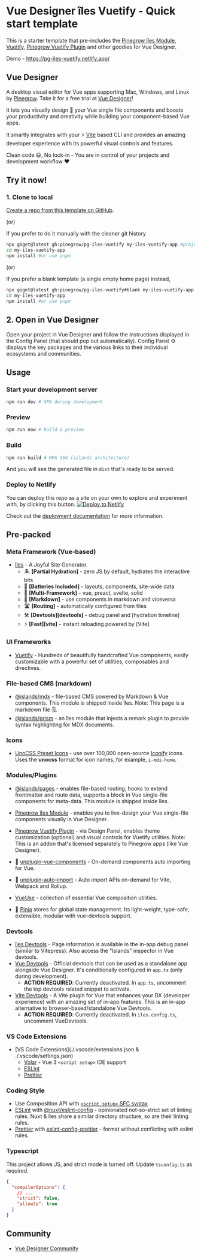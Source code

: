 # Vue Designer îles Vuetify - Quick start template

This is a starter template that pre-includes the [Pinegrow îles Module](https://www.npmjs.com/package/@pinegrow/iles-module), [Vuetify](https://vuetifyjs.com/en/introduction/why-vuetify/), [Pinegrow Vuetify Plugin](https://www.npmjs.com/package/@pinegrow/vuetify-plugin) and other goodies for Vue Designer.

Demo - https://pg-iles-vuetify.netlify.app/

## Vue Designer

A desktop visual editor for Vue apps supporting Mac, Windows, and Linux by [Pinegrow](https://pinegrow.com/). Take it for a free trial at [Vue Designer](https://vuedesigner.com)!

It lets you visually design 🎨 your Vue single file components and boosts your productivity and creativity while building your component-based Vue apps.

It smartly integrates with your ⚡️ [Vite](https://vitejs.dev/) based CLI and provides an amazing developer experience with its powerful visual controls and features.

Clean code 😃, No lock-in - You are in control of your projects and development workflow ❤️

## Try it now!

### 1. Clone to local

[Create a repo from this template on GitHub](https://github.com/pinegrow/pg-iles-vuetify/generate).

(or)

If you prefer to do it manually with the cleaner git history

```bash
npx giget@latest gh:pinegrow/pg-iles-vuetify my-iles-vuetify-app #project-name
cd my-iles-vuetify-app
npm install #or use pnpm
```

(or)

If you prefer a blank template (a single empty home page) instead,

```bash
npx giget@latest gh:pinegrow/pg-iles-vuetify#blank my-iles-vuetify-app #project-name
cd my-iles-vuetify-app
npm install #or use pnpm
```

## 2. Open in Vue Designer

Open your project in Vue Designer and follow the instructions displayed in the Config Panel (that should pop out automatically). Config Panel ⚙️ displays the key packages and the various links to their individual ecosystems and communities.

## Usage

### Start your development server

```bash
npm run dev # SPA during development
```

### Preview

```bash
npm run now # build & preview
```

### Build

```bash
npm run build # MPA SSG (islands architecture)
```

And you will see the generated file in `dist` that's ready to be served.

### Deploy to Netlify

You can deploy this repo as a site on your own to explore and experiment with, by clicking this button.
[![Deploy to Netlify](https://www.netlify.com/img/deploy/button.svg)](https://app.netlify.com/start/deploy?repository=https://github.com/Pinegrow/pg-iles-vuetify)

Check out the [deployment documentation](https://iles.pages.dev/guide/deployment) for more information.

## Pre-packed

### Meta Framework (Vue-based)

- [îles](https://iles.pages.dev/) - A Joyful Site Generator.
  - 🏝 **[Partial Hydration]** - zero JS by default, hydrates the interactive bits
  - 🔌 **[Batteries Included]** - layouts, components, site-wide data
  - 🧱 **[Multi-Framework]** - vue, preact, svelte, solid
  - 📖 **[Markdown]** - use components in markdown and viceversa
  - 🛣 **[Routing]** - automatically configured from files
  - 🛠 **[Devtools][devtools]** - debug panel and [hydration timeline]
  - ⚡️ **[Fast][vite]** - instant reloading powered by [Vite]

### UI Frameworks

- [Vuetify](https://vuetifyjs.com/en/introduction/why-vuetify/) - Hundreds of beautifully handcrafted Vue components, easily customizable with a powerful set of utilities, composables and directives.

### File-based CMS (markdown)

- [@islands/mdx](https://github.com/ElMassimo/iles/tree/main/packages/mdx) - file-based CMS powered by Markdown & Vue components. This module is shipped inside îles. Note: This page is a markdown file 🗒.
- [@islands/prism](https://github.com/ElMassimo/iles/tree/main/packages/prism) - an îles module that injects a remark plugin to provide syntax highlighting for MDX documents.

### Icons

- [UnoCSS Preset Icons](https://github.com/unocss/unocss/tree/main/packages/preset-icons/) - use over 100,000 open-source [Iconify](https://iconify.design/) icons. Uses the **unocss** format for icon names, for example, `i-mdi-home`.

### Modules/Plugins

- [@islands/pages](https://iles.pages.dev/guide/plugins#islandspages) - enables file-based routing, hooks to extend frontmatter and route data, supports a <page> block in Vue single-file components for meta-data. This module is shipped inside îles.

- [Pinegrow îles Module](https://www.npmjs.com/package/@pinegrow/iles-module) - enables you to live-design your Vue single-file components visually in Vue Designer.
- [Pinegrow Vuetify Plugin](https://www.npmjs.com/package/@pinegrow/vuetify-plugin) - via Design Panel, enables theme customization (optional) and visual controls for Vuetify utilities. Note: This is an addon that's licensed separately to Pinegrow apps (like Vue Designer).
- 📲 [unplugin-vue-components](https://github.com/antfu/unplugin-vue-components) - On-demand components auto importing for Vue.
- 📲 [unplugin-auto-import](https://github.com/antfu/unplugin-auto-import) - Auto import APIs on-demand for Vite, Webpack and Rollup.
- [VueUse](https://vueuse.org/) - collection of essential Vue composition utilities.
- 🍍 [Pinia](https://pinia.vuejs.org/) stores for global state management. Its light-weight, type-safe, extensible, modular with vue-devtools support.

### Devtools

- [îles Devtools](https://iles.pages.dev/guide/development#devtools) - Page information is available in the in-app debug panel (similar to Vitepress). Also access the "Islands" inspector in Vue devtools.
- [Vue Devtools](https://devtools.vuejs.org/guide/installation.html#standalone) - Official devtools that can be used as a standalone app alongside Vue Designer. It's conditionally configured in `app.ts` (only during development).
  - **ACTION REQUIRED**: Currently deactivated. In `app.ts`, uncomment the top devtools related snippet to activate.
- [Vite Devtools](https://github.com/webfansplz/vite-plugin-vue-devtools) - A Vite plugin for Vue that enhances your DX (developer experience) with an amazing set of in-app features. This is an in-app alternative to browser-based/standalone Vue Devtools.
  - **ACTION REQUIRED**: Currently deactivated. In `iles.config.ts`, uncomment VueDevtools.

### VS Code Extensions

- [VS Code Extensions](./.vscode/extensions.json & ./.vscode/settings.json)
  - [Volar](https://marketplace.visualstudio.com/items?itemName=Vue.volar) - Vue 3 `<script setup>` IDE support
  - [ESLint](https://marketplace.visualstudio.com/items?itemName=dbaeumer.vscode-eslint)
  - [Prettier](https://marketplace.visualstudio.com/items?itemName=esbenp.prettier-vscode)

### Coding Style

- Use Composition API with [`<script setup>` SFC syntax](https://vuejs.org/guide/scaling-up/sfc.html)
- [ESLint](https://eslint.org) with [@nuxt/eslint-config](https://github.com/nuxt/eslint-config) - opinionated not-so-strict set of linting rules. Nuxt & îles share a similar directory structure, so are their linting rules.
- [Prettier](https://prettier.io) with [eslint-config-prettier](https://github.com/prettier/eslint-config-prettier) - format without conflicting with eslint rules.

### Typescript

This project allows JS, and strict mode is turned off. Update `tsconfig.ts` as required.

```json
{
  "compilerOptions": {
    // ...
    "strict": false,
    "allowJs": true
  }
}
```

## Community

- [Vue Designer Community](https://discord.gg/BYp45Nnu5T)
